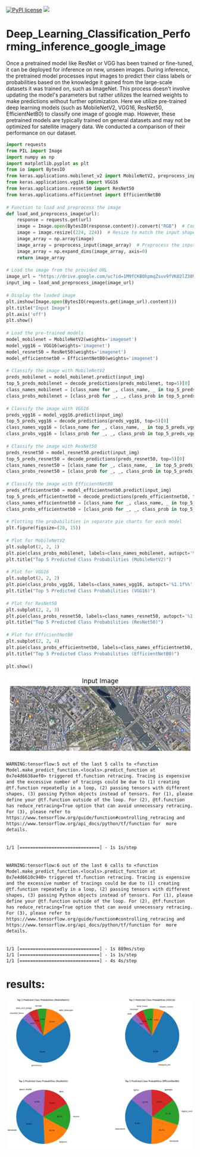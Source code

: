 [![PyPI license](https://img.shields.io/pypi/l/ansicolortags.svg)](https://pypi.python.org/pypi/ansicolortags/)
 <img src="https://img.shields.io/badge/Colab-F9AB00?style=for-the-badge&logo=googlecolab&color=525252" /> 
 
# Deep_Learning_Classification_Performing_inference_google_image

Once a pretrained model like ResNet or VGG has been trained or fine-tuned, it can be deployed for inference on new, unseen images. During inference, the pretrained model processes input images to predict their class labels or probabilities based on the knowledge it gained from the large-scale datasets it was trained on, such as ImageNet. This process doesn't involve updating the model's parameters but rather utilizes the learned weights to make predictions without further optimization.
Here we utilize pre-trained deep learning models (such as MobileNetV2, VGG16, ResNet50, EfficientNetB0) to classify one image of google map. However, these pretrained models are typically trained on general datasets and may not be optimized for satellite imagery data. We conducted a comparison of their performance on our dataset.


```python
import requests
from PIL import Image
import numpy as np
import matplotlib.pyplot as plt
from io import BytesIO
from keras.applications.mobilenet_v2 import MobileNetV2, preprocess_input, decode_predictions
from keras.applications.vgg16 import VGG16
from keras.applications.resnet50 import ResNet50
from keras.applications.efficientnet import EfficientNetB0

# Function to load and preprocess the image
def load_and_preprocess_image(url):
    response = requests.get(url)
    image = Image.open(BytesIO(response.content)).convert("RGB")  # Convert to RGB to remove alpha channel
    image = image.resize((224, 224))  # Resize to match the input shape expected by the models
    image_array = np.array(image)
    image_array = preprocess_input(image_array)  # Preprocess the input according to the model requirements
    image_array = np.expand_dims(image_array, axis=0)
    return image_array

# Load the image from the provided URL
image_url = "https://drive.google.com/uc?id=1M9fCKB0hpmqZsuv9fVK02lZ3095UYYwf"
input_img = load_and_preprocess_image(image_url)

# Display the loaded image
plt.imshow(Image.open(BytesIO(requests.get(image_url).content)))
plt.title("Input Image")
plt.axis('off')
plt.show()

# Load the pre-trained models
model_mobilenet = MobileNetV2(weights='imagenet')
model_vgg16 = VGG16(weights='imagenet')
model_resnet50 = ResNet50(weights='imagenet')
model_efficientnetb0 = EfficientNetB0(weights='imagenet')

# Classify the image with MobileNetV2
preds_mobilenet = model_mobilenet.predict(input_img)
top_5_preds_mobilenet = decode_predictions(preds_mobilenet, top=5)[0]
class_names_mobilenet = [class_name for _, class_name, _ in top_5_preds_mobilenet]
class_probs_mobilenet = [class_prob for _, _, class_prob in top_5_preds_mobilenet]

# Classify the image with VGG16
preds_vgg16 = model_vgg16.predict(input_img)
top_5_preds_vgg16 = decode_predictions(preds_vgg16, top=5)[0]
class_names_vgg16 = [class_name for _, class_name, _ in top_5_preds_vgg16]
class_probs_vgg16 = [class_prob for _, _, class_prob in top_5_preds_vgg16]

# Classify the image with ResNet50
preds_resnet50 = model_resnet50.predict(input_img)
top_5_preds_resnet50 = decode_predictions(preds_resnet50, top=5)[0]
class_names_resnet50 = [class_name for _, class_name, _ in top_5_preds_resnet50]
class_probs_resnet50 = [class_prob for _, _, class_prob in top_5_preds_resnet50]

# Classify the image with EfficientNetB0
preds_efficientnetb0 = model_efficientnetb0.predict(input_img)
top_5_preds_efficientnetb0 = decode_predictions(preds_efficientnetb0, top=5)[0]
class_names_efficientnetb0 = [class_name for _, class_name, _ in top_5_preds_efficientnetb0]
class_probs_efficientnetb0 = [class_prob for _, _, class_prob in top_5_preds_efficientnetb0]

# Plotting the probabilities in separate pie charts for each model
plt.figure(figsize=(20, 15))

# Plot for MobileNetV2
plt.subplot(2, 2, 1)
plt.pie(class_probs_mobilenet, labels=class_names_mobilenet, autopct='%1.1f%%', startangle=140)
plt.title("Top 5 Predicted Class Probabilities (MobileNetV2)")

# Plot for VGG16
plt.subplot(2, 2, 2)
plt.pie(class_probs_vgg16, labels=class_names_vgg16, autopct='%1.1f%%', startangle=140)
plt.title("Top 5 Predicted Class Probabilities (VGG16)")

# Plot for ResNet50
plt.subplot(2, 2, 3)
plt.pie(class_probs_resnet50, labels=class_names_resnet50, autopct='%1.1f%%', startangle=140)
plt.title("Top 5 Predicted Class Probabilities (ResNet50)")

# Plot for EfficientNetB0
plt.subplot(2, 2, 4)
plt.pie(class_probs_efficientnetb0, labels=class_names_efficientnetb0, autopct='%1.1f%%', startangle=140)
plt.title("Top 5 Predicted Class Probabilities (EfficientNetB0)")

plt.show()

```


    
![png](README_files/README_0_0.png)
    


    WARNING:tensorflow:5 out of the last 5 calls to <function Model.make_predict_function.<locals>.predict_function at 0x7e4d6638aef0> triggered tf.function retracing. Tracing is expensive and the excessive number of tracings could be due to (1) creating @tf.function repeatedly in a loop, (2) passing tensors with different shapes, (3) passing Python objects instead of tensors. For (1), please define your @tf.function outside of the loop. For (2), @tf.function has reduce_retracing=True option that can avoid unnecessary retracing. For (3), please refer to https://www.tensorflow.org/guide/function#controlling_retracing and https://www.tensorflow.org/api_docs/python/tf/function for  more details.


    1/1 [==============================] - 1s 1s/step


    WARNING:tensorflow:6 out of the last 6 calls to <function Model.make_predict_function.<locals>.predict_function at 0x7e4d6610c940> triggered tf.function retracing. Tracing is expensive and the excessive number of tracings could be due to (1) creating @tf.function repeatedly in a loop, (2) passing tensors with different shapes, (3) passing Python objects instead of tensors. For (1), please define your @tf.function outside of the loop. For (2), @tf.function has reduce_retracing=True option that can avoid unnecessary retracing. For (3), please refer to https://www.tensorflow.org/guide/function#controlling_retracing and https://www.tensorflow.org/api_docs/python/tf/function for  more details.


    1/1 [==============================] - 1s 889ms/step
    1/1 [==============================] - 1s 1s/step
    1/1 [==============================] - 4s 4s/step



# results:

    
![png](README_files/README_0_5.png)
    

